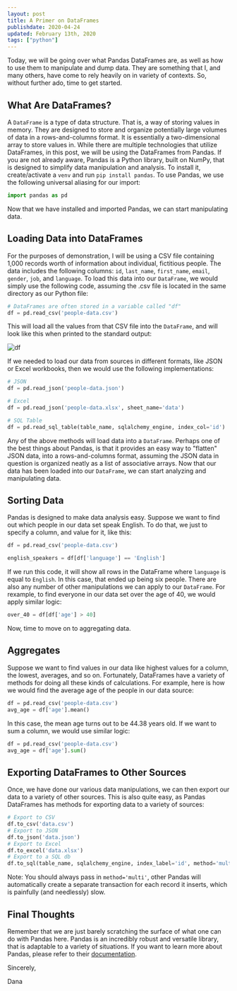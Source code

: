 ```yaml
---
layout: post
title: A Primer on DataFrames
publishdate: 2020-04-24
updated: February 13th, 2020
tags: ["python"]
---
```


Today, we will be going over what Pandas DataFrames are, as well as how to use them to manipulate and dump data. They are something that I, and many others, have come to rely heavily on in variety of contexts. So, without further ado, time to get started.

## What Are DataFrames?

A `DataFrame` is a type of data structure. That is, a way of storing values in memory. They are designed to store and organize potentially large volumes of data in a rows-and-columns format. It is essentially a two-dimensional array to store values in. While there are multiple technologies that utilize DataFrames, in this post, we will be using the DataFrames from Pandas. If you are not already aware, Pandas is a Python library, built on NumPy, that is designed to simplify data manipulation and analysis. To install it, create/activate a `venv` and run `pip install pandas`. To use Pandas, we use the following universal aliasing for our import:
```python
import pandas as pd
```
Now that we have installed and imported Pandas, we can start manipulating data.

## Loading Data into DataFrames

For the purposes of demonstration, I will be using a CSV file containing 1,000 records worth of information about individual, fictitious people. The data includes the following columns: `id`, `last_name`, `first_name`, `email`, `gender`, `job`, and `language`. To load this data into our `DataFrame`, we would simply use the following code, assuming the .csv file is located in the same directory as our Python file:

```python
# DataFrames are often stored in a variable called "df"
df = pd.read_csv('people-data.csv')
```
This will load all the values from that CSV file into the `DataFrame`, and will look like this when printed to the standard output:

![df](/assets/pics/posting_pics/df_print.jpg)

If we needed to load our data from sources in different formats, like JSON or Excel workbooks, then we would use the following implementations:

```python
# JSON
df = pd.read_json('people-data.json')

# Excel
df = pd.read_json('people-data.xlsx', sheet_name='data')

# SQL Table
df = pd.read_sql_table(table_name, sqlalchemy_engine, index_col='id')
```

Any of the above methods will load data into a `DataFrame`. Perhaps one of the best things about Pandas, is that it provides an easy way to "flatten" JSON data, into a rows-and-columns format, assuming the JSON data in question is organized neatly as a list of associative arrays. Now that our data has been loaded into our `DataFrame`, we can start analyzing and manipulating data.

## Sorting Data

Pandas is designed to make data analysis easy. Suppose we want to find out which people in our data set speak English. To do that, we just to specify a column, and value for it, like this:

```python
df = pd.read_csv('people-data.csv')

english_speakers = df[df['language'] == 'English']
```
If we run this code, it will show all rows in the DataFrame where `language` is equal to `English`. In this case, that ended up being six people. There are also any number of other manipulations we can apply to our `DataFrame`. For rexample, to find everyone in our data set over the age of 40, we would apply similar logic:

```python
over_40 = df[df['age'] > 40]
```

Now, time to move on to aggregating data.

## Aggregates

Suppose we want to find values in our data like highest values for a column, the lowest, averages, and so on. Fortunately, DataFrames have a variety of methods for doing all these kinds of calculations. For example, here is how we would find the average age of the people in our data source:

```python
df = pd.read_csv('people-data.csv')
avg_age = df['age'].mean()
```
In this case, the mean age turns out to be 44.38 years old. If we want to sum a column, we would use similar logic:

```python
df = pd.read_csv('people-data.csv')
avg_age = df['age'].sum()
```

## Exporting DataFrames to Other Sources

Once, we have done our various data manipulations, we can then export our data to a variety of other sources. This is also quite easy, as Pandas DataFrames has methods for exporting data to a variety of sources:

```python
# Export to CSV
df.to_csv('data.csv')
# Export to JSON
df.to_json('data.json')
# Export to Excel
df.to_excel('data.xlsx')
# Export to a SQL db
df.to_sql(table_name, sqlalchemy_engine, index_label='id', method='multi')
```
Note: You should always pass in `method='multi'`, other Pandas will automatically create a separate transaction for each record it inserts, which is painfully (and needlessly) slow.

## Final Thoughts

Remember that we are just barely scratching the surface of what one can do with Pandas here. Pandas is an incredibly robust and versatile library, that is adaptable to a variety of situations. If you want to learn more about Pandas, please refer to their [documentation](https://pandas.pydata.org/pandas-docs/stable/index.html).

Sincerely,

Dana
